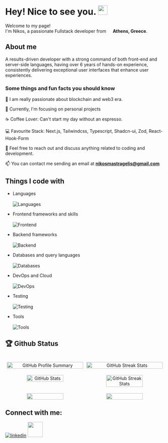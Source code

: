 
# Hey! Nice to see you. <img src="https://raw.githubusercontent.com/MartinHeinz/MartinHeinz/master/wave.gif" width="30px" height="30px">

<p>Welcome to my page! </br> I'm Nikos, a passionate Fullstack developer from <img src="https://github.com/user-attachments/assets/eed9b48a-684f-4a2a-a6d5-74965fb9f462" width="13"/> <b>Athens, Greece</b>.

## About me

A results-driven developer with a strong command of both front-end and server-side languages, having over 6 years of hands-on experience, consistently delivering exceptional user interfaces that enhance user experiences.

### Some things and fun facts you should know

🚀 I am really passionate about blockchain and web3 era.

🔭 Currently, I'm focusing on personal projects

☕ Coffee Lover: Can't start my day without an espresso.

💻 Favourite Stack: Next.js, Tailwindcss, Typescript, Shadcn-ui, Zod, React-Hook-Form

💬 Feel free to reach out and discuss anything related to coding and development.

📫 You can contact me sending an email at **nikosmastragelis@gmail.com**

## Things I code with
  
- Languages </br> </br>
  ![Languages](https://skillicons.dev/icons?i=js,ts,solidity)

- Frontend frameworks and skills </br> </br>
  ![Frontend](https://skillicons.dev/icons?i=nextjs,react,redux,threejs,html,css,sass,bootstrap,materialui,tailwind)

- Backend frameworks </br></br>
  ![Backend](https://skillicons.dev/icons?i=nodejs,nestjs,express,fastify)

- Databases and query languages </br></br>
  ![Databases](https://skillicons.dev/icons?i=mongodb,postgresql,redis,graphql,prisma)

- DevOps and Cloud </br></br>
  ![DevOps](https://skillicons.dev/icons?i=aws,docker,grafana,prometheus,sentry)

- Testing </br></br>
  ![Testing](https://skillicons.dev/icons?i=vitest,jest,cypress)

- Tools </br></br>
  ![Tools](https://skillicons.dev/icons?i=git,github,vscode,remix,linux,vite,firebase,npm,yarn,pnpm,postman,vercel,markdown)


## 🏆 Github Status

<div style="display: flex; flex-direction: column; align-items: center; width: 100%;">
  <div style="display: flex; justify-content: space-around; width: 100%; margin-top: 20px;" align="center">
    <img src="http://github-profile-summary-cards.vercel.app/api/cards/profile-details?username=mastrangelis&theme=tokyonight" alt="GitHub Profile Summary" style="width: 96%;" />
    <img src="https://github-readme-streak-stats.herokuapp.com/?user=mastrangelis&theme=tokyonight&hide_border=true" alt="GitHub Streak Stats" style="width: 96%;"/>
  </div>
  <div style="display: flex; justify-content: space-around; width: 100%; margin-top: 20px;" align="center">
    <img src="http://github-profile-summary-cards.vercel.app/api/cards/repos-per-language?username=mastrangelis&theme=tokyonight" alt="GitHub Stats" style="width: 48%;"/>
    <img src="http://github-profile-summary-cards.vercel.app/api/cards/most-commit-language?username=mastrangelis&theme=tokyonight" alt="GitHub Streak Stats" style="width: 48%;"/>
  </div>
  <div style="display: flex; justify-content: space-around; width: 100%; margin-top: 20px;" align="center">
      <img src="http://github-profile-summary-cards.vercel.app/api/cards/stats?username=mastrangelis&theme=tokyonight"  style="width: 48%;">
      <img src="http://github-profile-summary-cards.vercel.app/api/cards/productive-time?username=mastrangelis&theme=tokyonight&utcOffset=2"  style="width: 48%;">
  </div>
</div>

<!--START_SECTION:waka-->

<!--END_SECTION:waka-->


## Connect with me:

[![linkedin](https://skillicons.dev/icons?i=linkedin)](https://www.linkedin.com/in/nikos-mastrangelis/) <a href="https://www.nikosmastragelis.dev/" target="_blank" rel="noopener noreferrer"><img src="https://github.com/user-attachments/assets/87e39707-f19d-4c54-a91e-5556e1eb877c" width="48" ></a>

